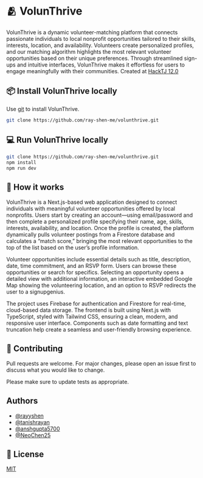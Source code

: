 # 🫂  VolunThrive

VolunThrive is a dynamic volunteer-matching platform that connects passionate individuals to local nonprofit opportunities tailored to their skills, interests, location, and availability. Volunteers create personalized profiles, and our matching algorithm highlights the most relevant volunteer opportunities based on their unique preferences. Through streamlined sign-ups and intuitive interfaces, VolunThrive makes it effortless for users to engage meaningfully with their communities. Created at [HackTJ 12.0](https://hacktj.org/)

## 📦 Install VolunThrive locally

Use [git](https://git-scm.com/downloads) to install VolunThrive.

```bash
git clone https://github.com/ray-shen-me/volunthrive.git
```

## 💻 Run VolunThrive locally

```bash
git clone https://github.com/ray-shen-me/volunthrive.git
npm install
npm run dev
```
## 🤔 How it works
VolunThrive is a Next.js-based web application designed to connect individuals with meaningful volunteer opportunities offered by local nonprofits. Users start by creating an account—using email/password and then complete a personalized profile specifying their name, age, skills, interests, availability, and location. Once the profile is created, the platform dynamically pulls volunteer postings from a Firestore database and calculates a “match score,” bringing the most relevant opportunities to the top of the list based on the user’s profile information.

Volunteer opportunities include essential details such as title, description, date, time commitment, and an RSVP form. Users can browse these opportunities or search for specifics. Selecting an opportunity opens a detailed view with additional information, an interactive embedded Google Map showing the volunteering location, and an option to RSVP redirects the user to a signupgenius.

The project uses Firebase for authentication and Firestore for real-time, cloud-based data storage. The frontend is built using Next.js with TypeScript, styled with Tailwind CSS, ensuring a clean, modern, and responsive user interface. Components such as date formatting and text truncation help create a seamless and user-friendly browsing experience.

## 💞 Contributing
Pull requests are welcome. For major changes, please open an issue first to discuss what you would like to change.

Please make sure to update tests as appropriate.

## Authors

- [@rayyshen](https://www.github.com/rayyshen)
- [@tanishrayan](https://github.com/tanishrayan)
- [@anshgupta5700](https://github.com/anshgupta5700)
- [@NeoChen25](https://github.com/NeoChen25)


## 🔑 License
[MIT](https://choosealicense.com/licenses/mit/)

